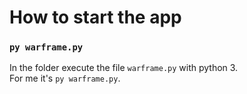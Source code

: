 # How to start the app
### `py warframe.py`
In the folder execute the file `warframe.py` with python 3.<br>
For me it's `py warframe.py`.